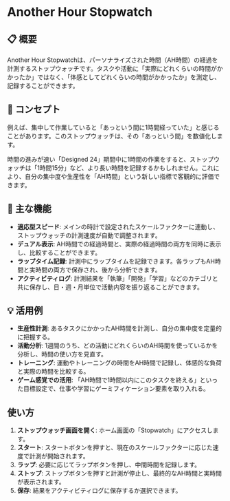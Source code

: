 # Another Hour Stopwatch

## 📋 概要

Another Hour Stopwatchは、パーソナライズされた時間（AH時間）の経過を計測するストップウォッチです。タスクや活動に「実際にどれくらいの時間がかかったか」ではなく、「体感としてどれくらいの時間がかかったか」を測定し、記録することができます。

## 🎯 コンセプト

例えば、集中して作業していると「あっという間に1時間経っていた」と感じることがあります。このストップウォッチは、その「あっという間」を数値化します。

時間の進みが速い「Designed 24」期間中に1時間の作業をすると、ストップウォッチは「1時間15分」など、より長い時間を記録するかもしれません。これにより、自分の集中度や生産性を「AH時間」という新しい指標で客観的に評価できます。

## 🚀 主な機能

- **適応型スピード**: メインの時計で設定されたスケールファクターに連動し、ストップウォッチの計測速度が自動で調整されます。
- **デュアル表示**: AH時間での経過時間と、実際の経過時間の両方を同時に表示し、比較することができます。
- **ラップタイム記録**: 計測中にラップタイムを記録できます。各ラップもAH時間と実時間の両方で保存され、後から分析できます。
- **アクティビティログ**: 計測結果を「執筆」「開発」「学習」などのカテゴリと共に保存し、日・週・月単位で活動内容を振り返ることができます。

## 💡 活用例

- **生産性計測**: あるタスクにかかったAH時間を計測し、自分の集中度を定量的に把握する。
- **活動分析**: 1週間のうち、どの活動にどれくらいのAH時間を使っているかを分析し、時間の使い方を見直す。
- **トレーニング**: 運動やトレーニングの時間をAH時間で記録し、体感的な負荷と実際の時間を比較する。
- **ゲーム感覚での活用**: 「AH時間で1時間以内にこのタスクを終える」といった目標設定で、仕事や学習にゲーミフィケーション要素を取り入れる。

## 使い方

1.  **ストップウォッチ画面を開く**: ホーム画面の「Stopwatch」にアクセスします。
2.  **スタート**: スタートボタンを押すと、現在のスケールファクターに応じた速度で計測が開始されます。
3.  **ラップ**: 必要に応じてラップボタンを押し、中間時間を記録します。
4.  **ストップ**: ストップボタンを押すと計測が停止し、最終的なAH時間と実時間が表示されます。
5.  **保存**: 結果をアクティビティログに保存するか選択できます。 